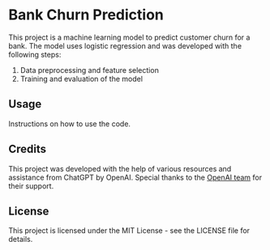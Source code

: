 # Bank Churn Prediction

This project is a machine learning model to predict customer churn for a bank. The model uses logistic regression and was developed with the following steps:

1. Data preprocessing and feature selection
2. Training and evaluation of the model

## Usage

Instructions on how to use the code.

## Credits

This project was developed with the help of various resources and assistance from ChatGPT by OpenAI. Special thanks to the [OpenAI team](https://openai.com) for their support.

## License
This project is licensed under the MIT License - see the LICENSE file for details.
